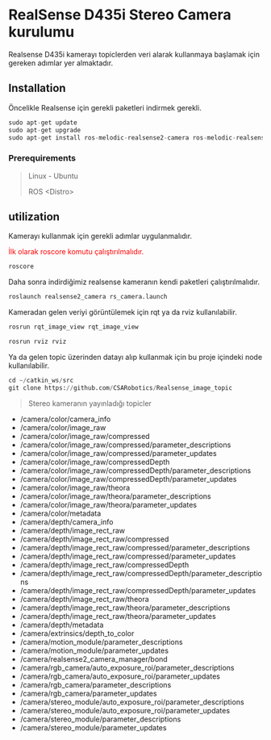# RealSense D435i Stereo Camera kurulumu 

Realsense D435i kamerayı topiclerden veri alarak kullanmaya başlamak için gereken adımlar yer almaktadır.

## Installation

Öncelikle Realsense için gerekli paketleri indirmek gerekli.

```python
sudo apt-get update
sudo apt-get upgrade
sudo apt-get install ros-melodic-realsense2-camera ros-melodic-realsense2-description
```
### Prerequirements

> Linux - Ubuntu
> 
> ROS \<Distro\>


## utilization

Kamerayı kullanmak için gerekli adımlar uygulanmalıdır.
<p style="color:red;">İlk olarak roscore komutu çalıştırılmalıdır.</p>


```python
roscore
```
Daha sonra indirdiğimiz realsense kameranın kendi paketleri çalıştırılmalıdır.

```python
roslaunch realsense2_camera rs_camera.launch
```

Kameradan gelen veriyi görüntülemek için rqt ya da rviz kullanılabilir.

```python
rosrun rqt_image_view rqt_image_view
```

```python
rosrun rviz rviz
```
Ya da gelen topic üzerinden datayı alıp kullanmak için bu proje içindeki node kullanılabilir.

```python
cd ~/catkin_ws/src
git clone https://github.com/CSARobotics/Realsense_image_topic
```

> Stereo kameranın yayınladığı topicler

- /camera/color/camera_info
- /camera/color/image_raw
- /camera/color/image_raw/compressed
- /camera/color/image_raw/compressed/parameter_descriptions
- /camera/color/image_raw/compressed/parameter_updates
- /camera/color/image_raw/compressedDepth
- /camera/color/image_raw/compressedDepth/parameter_descriptions
- /camera/color/image_raw/compressedDepth/parameter_updates
- /camera/color/image_raw/theora
- /camera/color/image_raw/theora/parameter_descriptions
- /camera/color/image_raw/theora/parameter_updates
- /camera/color/metadata
- /camera/depth/camera_info
- /camera/depth/image_rect_raw
- /camera/depth/image_rect_raw/compressed
- /camera/depth/image_rect_raw/compressed/parameter_descriptions
- /camera/depth/image_rect_raw/compressed/parameter_updates
- /camera/depth/image_rect_raw/compressedDepth
- /camera/depth/image_rect_raw/compressedDepth/parameter_descriptions
- /camera/depth/image_rect_raw/compressedDepth/parameter_updates
- /camera/depth/image_rect_raw/theora
- /camera/depth/image_rect_raw/theora/parameter_descriptions
- /camera/depth/image_rect_raw/theora/parameter_updates
- /camera/depth/metadata
- /camera/extrinsics/depth_to_color
- /camera/motion_module/parameter_descriptions
- /camera/motion_module/parameter_updates
- /camera/realsense2_camera_manager/bond
- /camera/rgb_camera/auto_exposure_roi/parameter_descriptions
- /camera/rgb_camera/auto_exposure_roi/parameter_updates
- /camera/rgb_camera/parameter_descriptions
- /camera/rgb_camera/parameter_updates
- /camera/stereo_module/auto_exposure_roi/parameter_descriptions
- /camera/stereo_module/auto_exposure_roi/parameter_updates
- /camera/stereo_module/parameter_descriptions
- /camera/stereo_module/parameter_updates



